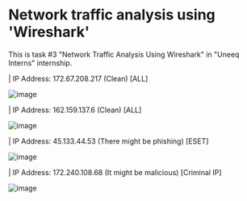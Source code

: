 # Network traffic analysis using 'Wireshark'
This is task #3 "Network Traffic Analysis Using Wireshark" in "Uneeq Interns" internship.

  | IP Address: 172.67.208.217 (Clean) [ALL]
  
  ![image](https://github.com/user-attachments/assets/6a61b625-fdc9-458a-a17d-0073dca938b5)


  
  | IP Address: 162.159.137.6 (Clean) [ALL]

  ![image](https://github.com/user-attachments/assets/a489b342-fdb9-4dcb-89d6-9958bfe81410)




  | IP Address: 45.133.44.53 (There might be phishing) [ESET]

  ![image](https://github.com/user-attachments/assets/c7486006-681b-480a-a53e-8ee2d3a4005d)




  | IP Address: 172.240.108.68 (It might be malicious) [Criminal IP]

  ![image](https://github.com/user-attachments/assets/2c7e3392-68c3-457d-be23-95aa87c0946e)
